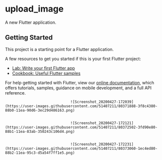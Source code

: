 # upload_image

A new Flutter application.

## Getting Started

This project is a starting point for a Flutter application.

A few resources to get you started if this is your first Flutter project:

- [Lab: Write your first Flutter app](https://flutter.dev/docs/get-started/codelab)
- [Cookbook: Useful Flutter samples](https://flutter.dev/docs/cookbook)

For help getting started with Flutter, view our
[online documentation](https://flutter.dev/docs), which offers tutorials,
samples, guidance on mobile development, and a full API reference.

                                  ![Screenshot_20200427-172039](https://user-images.githubusercontent.com/51407211/80371888-3f8c4380-88b0-11ea-90d6-3ec29d486163.png)


                                  ![Screenshot_20200427-172121](https://user-images.githubusercontent.com/51407211/80372502-3fd90e80-88b1-11ea-83ab-350243c106d4.png)


                                  ![Screenshot_20200427-172231](https://user-images.githubusercontent.com/51407211/80373060-1ec4ed80-88b2-11ea-95c3-d5a54f7ff1e5.png)
